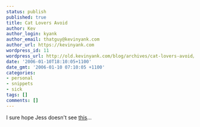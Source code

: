 ```yaml
---
status: publish
published: true
title: Cat Lovers Avoid
author: Kev
author_login: kyank
author_email: thatguy@kevinyank.com
author_url: https://kevinyank.com
wordpress_id: 11
wordpress_url: http://old.kevinyank.com/blog/archives/cat-lovers-avoid/
date: '2006-01-10T18:10:05+1100'
date_gmt: '2006-01-10 07:10:05 +1100'
categories:
- personal
- snippets
- sick
tags: []
comments: []
---
```

<p>I sure hope Jess doesn't see <a href="https://www.dailymail.co.uk/news/article-2216319/Cyclops-kitten-dies-One-eyed-kitten-Cleyed-Cyclops-born-shocked-vets-owner.html">this</a>...</p>
